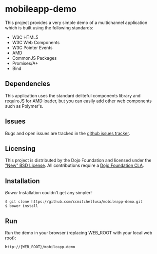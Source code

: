 # mobileapp-demo

This project provides a very simple demo of a multichannel application which is built using the following standards:

- W3C HTML5
- W3C Web Components 
- W3C Pointer Events
- AMD
- CommonJS Packages 
- Promises/A+ 
- Bind

## Dependencies
This application uses the standard deliteful components library and requireJS for AMD loader, but you can easily add other web components such as Polymer's.  

## Issues

Bugs and open issues are tracked in the
[github issues tracker](https://github.com/ibm-js/mobileapp-demo/issues).

## Licensing

This project is distributed by the Dojo Foundation and licensed under the ["New" BSD License](https://github.com/dojo/dojo/blob/master/LICENSE#L13-L41).
All contributions require a [Dojo Foundation CLA](http://dojofoundation.org/about/claForm).

## Installation

_Bower_ Installation couldn't get any simpler!

    $ git clone https://github.com/ccmitchellusa/mobileapp-demo.git
    $ bower install

## Run

Run the demo in your browser (replacing WEB_ROOT with your local web root):

    http://{WEB_ROOT}/mobileapp-demo
